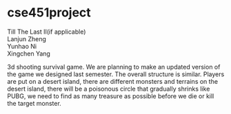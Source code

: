 # cse451project <br>

Till The Last II(if applicable) <br>
Lanjun Zheng <br>
Yunhao Ni <br>
Xingchen Yang <br>

3d shooting survival game. We are planning to make an updated version of the game we designed last semester. The overall structure is similar. Players are put on a desert island, there are different monsters and terrains on the desert island, there will be a poisonous circle that gradually shrinks like PUBG, we need to find as many treasure as possible before we die or kill the target monster.
